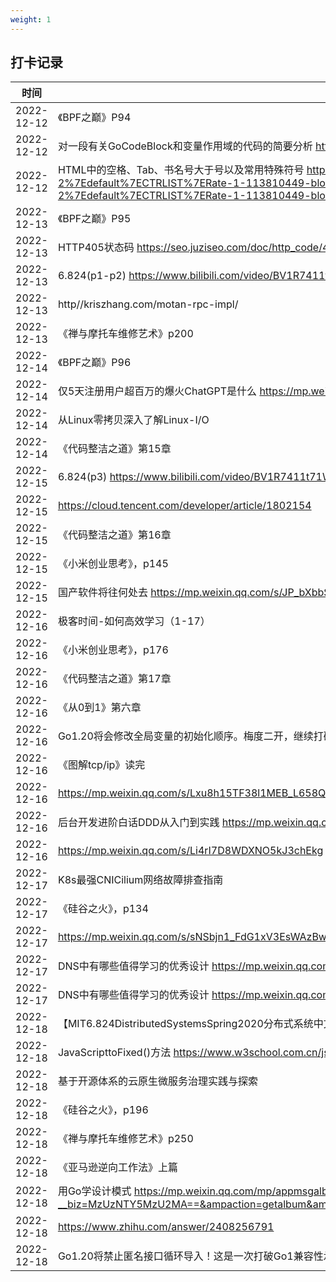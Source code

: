 ```yaml
---
weight: 1
---
```


## 打卡记录
|时间|内容|
|----|----|
|2022-12-12|《BPF之巅》P94|
|2022-12-12|对一段有关GoCodeBlock和变量作用域的代码的简要分析 https://studygolang.com/articles/35587|
|2022-12-12|HTML中的空格、Tab、书名号大于号以及常用特殊符号 https://blog.csdn.net/qq_45796486/article/details/113810449?spm=1001.2101.3001.6661.1&amputm_medium=distribute.pc_relevant_t0.none-task-blog-2%7Edefault%7ECTRLIST%7ERate-1-113810449-blog-53609134.pc_relevant_multi_platform_whitelistv4&ampdepth_1-utm_source=distribute.pc_relevant_t0.none-task-blog-2%7Edefault%7ECTRLIST%7ERate-1-113810449-blog-53609134.pc_relevant_multi_platform_whitelistv4&amputm_relevant_index=1|
|2022-12-13|《BPF之巅》P95|
|2022-12-13|HTTP405状态码 https://seo.juziseo.com/doc/http_code/405|
|2022-12-13|6.824(p1-p2) https://www.bilibili.com/video/BV1R7411t71W/?spm_id_from=666.4.top_right_bar_window_default_collection.content.click&ampvd_source=792cdf487688cadb0bad05a831a6ed47|
|2022-12-13|http//kriszhang.com/motan-rpc-impl/|
|2022-12-13|《禅与摩托车维修艺术》p200|
|2022-12-14|《BPF之巅》P96|
|2022-12-14|仅5天注册用户超百万的爆火ChatGPT是什么 https://mp.weixin.qq.com/s/LjxNpyX4_UPnZQtPGMs73g|
|2022-12-14|从Linux零拷贝深入了解Linux-I/O|
|2022-12-14|《代码整洁之道》第15章|
|2022-12-15|6.824(p3) https://www.bilibili.com/video/BV1R7411t71W/?spm_id_from=666.4.top_right_bar_window_default_collection.content.click&ampvd_source=792cdf487688cadb0bad05a831a6ed47|
|2022-12-15|https://cloud.tencent.com/developer/article/1802154|
|2022-12-15|《代码整洁之道》第16章|
|2022-12-15|《小米创业思考》，p145|
|2022-12-15|国产软件将往何处去 https://mp.weixin.qq.com/s/JP_bXbbSsUEfy4szf5LENg|
|2022-12-16|极客时间-如何高效学习（1-17）|
|2022-12-16|《小米创业思考》，p176|
|2022-12-16|《代码整洁之道》第17章|
|2022-12-16|《从0到1》第六章|
|2022-12-16|Go1.20将会修改全局变量的初始化顺序。梅度二开，继续打破Go1兼容性承诺！ https://mp.weixin.qq.com/s/u4zZwW9nduNmvMmRAJL-yA|
|2022-12-16|《图解tcp/ip》读完|
|2022-12-16|https://mp.weixin.qq.com/s/Lxu8h15TF38l1MEB_L658Q|
|2022-12-16|后台开发进阶白话DDD从入门到实践 https://mp.weixin.qq.com/s/_qi3pE-uF8w3uHK0oinrcA|
|2022-12-16|https://mp.weixin.qq.com/s/Li4rI7D8WDXNO5kJ3chEkg|
|2022-12-17|K8s最强CNICilium网络故障排查指南|
|2022-12-17|《硅谷之火》，p134|
|2022-12-17|https://mp.weixin.qq.com/s/sNSbjn1_FdG1xV3EsWAzBw|
|2022-12-17|DNS中有哪些值得学习的优秀设计 https://mp.weixin.qq.com/s/BQ9Oq0dqBIcVrBlSGwwb_g|
|2022-12-17|DNS中有哪些值得学习的优秀设计 https://mp.weixin.qq.com/s/BQ9Oq0dqBIcVrBlSGwwb_g|
|2022-12-18|【MIT6.824DistributedSystemsSpring2020分布式系统中文翻译版合集】-哔哩哔哩】p13-15 https://b23.tv/xAu2KG5|
|2022-12-18|JavaScripttoFixed()方法 https://www.w3school.com.cn/jsref/jsref_tofixed.asp|
|2022-12-18|基于开源体系的云原生微服务治理实践与探索|
|2022-12-18|《硅谷之火》，p196|
|2022-12-18|《禅与摩托车维修艺术》p250|
|2022-12-18|《亚马逊逆向工作法》上篇|
|2022-12-18|用Go学设计模式 https://mp.weixin.qq.com/mp/appmsgalbum?__biz=MzUzNTY5MzU2MA==&ampaction=getalbum&ampalbum_id=2531498848431669249&ampscene=173&ampfrom_msgid=2247497039&ampfrom_itemidx=1&ampcount=3&ampnolastread=1#wechat_redirect|
|2022-12-18|https://www.zhihu.com/answer/2408256791|
|2022-12-18|Go1.20将禁止匿名接口循环导入！这是一次打破Go1兼容性承诺的真实案例 https://mp.weixin.qq.com/s/1d4XUoW5e45jYeEJEWoXeQ|
